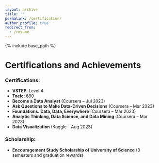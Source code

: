 ```yaml
---
layout: archive
title: ""
permalink: /certification/
author_profile: true
redirect_from:
  - /resume
---
```


{% include base_path %}

# Certifications and Achievements

### Certifications:
- **VSTEP**: Level 4
- **Toeic**: 690
- **Become a Data Analyst** (Coursera – Jul 2023)
- **Ask Questions to Make Data-Driven Decisions** (Coursera – Mar 2023)
- **Foundations: Data, Data, Everywhere** (Coursera – Mar 2023)
- **Analytic Thinking, Data Science, and Data Mining** (Coursera – Mar 2023)
- **Data Visualization** (Kaggle – Aug 2023) 

### Scholarship:
- **Encouragement Study Scholarship of University of Science** (3 semesters and graduation rewards)
